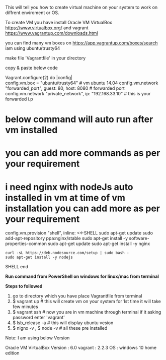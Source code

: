 This will tell you how to create virtual machine on your system to work on diffrent enviroment or OS.

To create VM you have install Oracle VM VirtualBox https://www.virtualbox.org/ and vagrant https://www.vagrantup.com/downloads.html

you can find many vm boxes on https://app.vagrantup.com/boxes/search iam using ubuntu/trusty64

make file 'Vagrantfile' in your directory

copy & paste below code

Vagrant.configure(2) do |config|  
  config.vm.box = "ubuntu/trusty64"  # vm ubuntu 14.04 
  config.vm.network "forwarded_port", guest: 80, host: 8080 # forwarded port 
  config.vm.network "private_network", ip: "192.168.33.10"  # this is your forwarded i.p 


# below command will auto run after vm installed 
# you can add more commands as per your requirement 
# i need nginx with nodeJs auto installed in vm at time of vm installation you can add more as per your requirement

  config.vm.provision "shell", inline: <<-SHELL
    sudo apt-get update
    sudo add-apt-repository ppa:nginx/stable
    sudo apt-get install -y software-properties-common
    sudo apt-get update
    sudo apt-get install -y nginx

    curl -sL https://deb.nodesource.com/setup | sudo bash -
    sudo apt-get install -y nodejs
  SHELL
end  


<b>Run command from PowerShell on windows for linux/mac from terminal</b>

<strong>Steps to followed</strong>

1. go to directory which you have place Vagrantfile from terminal
2. $ vagrant up  # this will create vm on your system for 1st time it will take few minutes
3. $ vagrant ssh # now you are in vm machine through terminal if it asking password enter 'vagrant'
4. $ lsb_release -a # this will display ubuntu vesion 
5. $ nignx -v , $ node -v  # all these pre installed  


Note: I am using below Version 

Oracle VM VirtualBox Version : 6.0
vagrant : 2.2.3
OS : windows 10 home edition 







